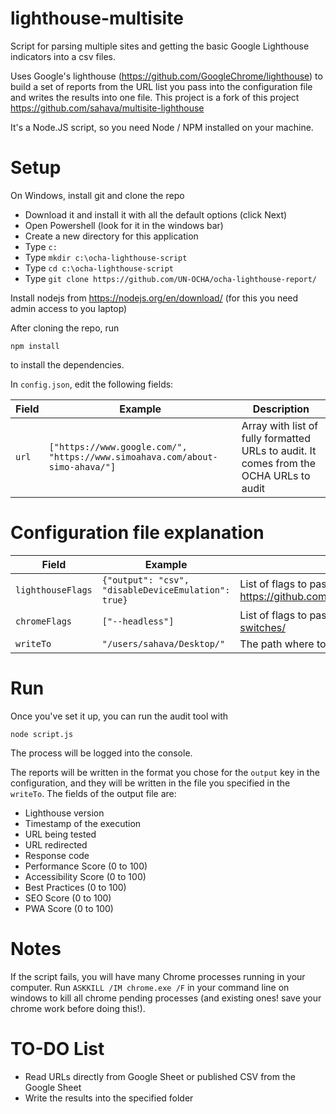 # lighthouse-multisite

Script for parsing multiple sites and getting the basic Google Lighthouse indicators into a csv files.

Uses Google's lighthouse (https://github.com/GoogleChrome/lighthouse) to build a set of reports from the URL list you pass into the configuration file and writes the results into one file.
This project is a fork of this project https://github.com/sahava/multisite-lighthouse

It's a Node.JS script, so you need Node / NPM installed on your machine.

# Setup

On Windows, install git and clone the repo

- Download it and install it with all the default options (click Next)
- Open Powershell (look for it in the windows bar)
- Create a new directory for this application 
 - Type ``c:``
 - Type ``mkdir c:\ocha-lighthouse-script``
 - Type ``cd c:\ocha-lighthouse-script``
- Type ``git clone https://github.com/UN-OCHA/ocha-lighthouse-report/``  

Install nodejs from https://nodejs.org/en/download/ (for this you need admin access to you laptop)

After cloning the repo, run 

`npm install`

to install the dependencies.

In `config.json`, edit the following fields:

| Field | Example | Description |
|-------|---------|-------------|
| `url` | `["https://www.google.com/", "https://www.simoahava.com/about-simo-ahava/"]` | Array with list of fully formatted URLs to audit. It comes from the OCHA URLs to audit |

# Configuration file explanation

| Field | Example | Description |
|-------|---------|-------------|
| `lighthouseFlags` | `{"output": "csv", "disableDeviceEmulation": true}` | List of flags to pass to lighthouse. Full list available here: https://github.com/GoogleChrome/lighthouse/blob/8f500e00243e07ef0a80b39334bedcc8ddc8d3d0/typings/externs.d.ts#L52 |
| `chromeFlags` | `["--headless"]` | List of flags to pass to the Chrome launcher. Full list available here: https://peter.sh/experiments/chromium-command-line-switches/ |
| `writeTo` | `"/users/sahava/Desktop/"` | The path where to write the reports - the tool will create the path if it doesn't exist. Remember the trailing slash in the end. |

# Run

Once you've set it up, you can run the audit tool with

`node script.js`

The process will be logged into the console. 

The reports will be written in the format you chose for the `output` key in the configuration, and they will be written in the file you specified in the `writeTo`.
The fields of the output file are:
- Lighthouse version
- Timestamp of the execution
- URL being tested
- URL redirected 
- Response code
- Performance Score (0 to 100)
- Accessibility Score (0 to 100)
- Best Practices (0 to 100)
- SEO Score (0 to 100)
- PWA Score (0 to 100)


# Notes
If the script fails, you will have many Chrome processes running in your computer.
Run ``ASKKILL /IM chrome.exe /F`` in your command line on windows to kill all chrome pending processes (and existing ones! save your chrome work before doing this!).

# TO-DO List
- Read URLs directly from Google Sheet or published CSV from the Google Sheet
- Write the results into the specified folder
